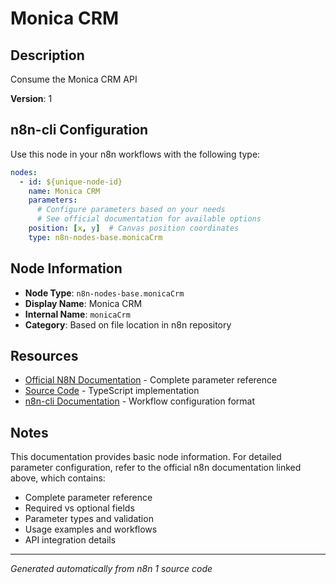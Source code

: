 # Monica CRM

## Description

Consume the Monica CRM API

**Version**: 1

## n8n-cli Configuration

Use this node in your n8n workflows with the following type:

```yaml
nodes:
  - id: ${unique-node-id}
    name: Monica CRM
    parameters:
      # Configure parameters based on your needs
      # See official documentation for available options
    position: [x, y]  # Canvas position coordinates
    type: n8n-nodes-base.monicaCrm
```

## Node Information

- **Node Type**: `n8n-nodes-base.monicaCrm`
- **Display Name**: Monica CRM
- **Internal Name**: `monicaCrm`
- **Category**: Based on file location in n8n repository

## Resources

- [Official N8N Documentation](https://docs.n8n.io/integrations/builtin/app-nodes/n8n-nodes-base.monicacrm/) - Complete parameter reference
- [Source Code](https://github.com/n8n-io/n8n/blob/master/packages/nodes-base/nodes/MonicaCrm/MonicaCrm.node.ts) - TypeScript implementation
- [n8n-cli Documentation](https://github.com/edenreich/n8n-cli) - Workflow configuration format

## Notes

This documentation provides basic node information. For detailed parameter configuration, 
refer to the official n8n documentation linked above, which contains:

- Complete parameter reference
- Required vs optional fields
- Parameter types and validation
- Usage examples and workflows
- API integration details

---
*Generated automatically from n8n 1 source code*
